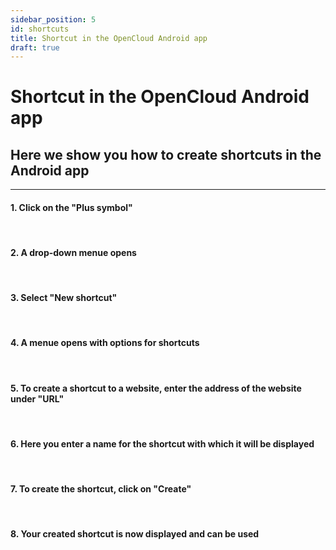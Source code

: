 ```yaml
---
sidebar_position: 5
id: shortcuts
title: Shortcut in the OpenCloud Android app
draft: true
---
```


# Shortcut in the OpenCloud Android app

## Here we show you how to create shortcuts in the Android app

---

#### 1. Click on the "Plus symbol"

<!-- <img src={require("./img/shortcuts/plus-button.png").default} alt="Plus button" width="300"/> -->
<br/>

#### 2. A drop-down menue opens

<!-- <img src={require("./img/shortcuts/plus-menue.png").default} alt="Plus menue" width="300"/> -->
<br/>

#### 3. Select "New shortcut"

<!-- <img src={require("./img/shortcuts/new-shortcut.png").default} alt="New shortcut" width="300"/> -->
<br/>

#### 4. A menue opens with options for shortcuts

<!-- <img src={require("./img/shortcuts/shortcut-menue.png").default} alt="Shortcut menue" width="300"/> -->
<br/>

#### 5. To create a shortcut to a website, enter the address of the website under "URL"

<!-- <img src={require("./img/shortcuts/url.png").default} alt="URL" width="300"/> -->
<br/>

#### 6. Here you enter a name for the shortcut with which it will be displayed

<!-- <img src={require("./img/shortcuts/shortcut-name.png").default} alt="Name of the shortcut" width="300"/> -->
<br/>

#### 7. To create the shortcut, click on "Create"

<!-- <img src={require("./img/shortcuts/create-button.png").default} alt="Create button" width="300"/> -->
<br/>

#### 8. Your created shortcut is now displayed and can be used

<!-- <img src={require("./img/shortcuts/created-shortcut.png").default} alt="Shortcut" width="300"/> -->
<br/>
